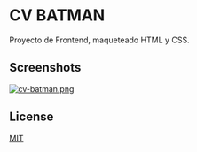 # CV BATMAN

Proyecto de Frontend, maqueteado HTML y CSS.

## Screenshots

[![cv-batman.png](https://i.postimg.cc/GtGL5YnZ/cv-batman.png)](https://postimg.cc/RJCx3WFR)


## License

[MIT](https://choosealicense.com/licenses/mit/)
